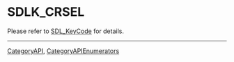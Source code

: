 # SDLK_CRSEL

Please refer to [SDL_KeyCode](SDL_KeyCode) for details.

----
[CategoryAPI](CategoryAPI), [CategoryAPIEnumerators](CategoryAPIEnumerators)

